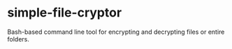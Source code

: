 # simple-file-cryptor
Bash-based command line tool for encrypting and decrypting files or entire folders.
